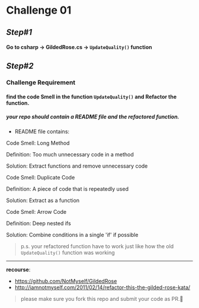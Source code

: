 # Challenge 01

## *Step#1*

#### Go to **csharp**  -> **GildedRose.cs** -> `UpdateQuality()` function 


## *Step#2*

### **Challenge Requirement**

#### find the code Smell in the function `UpdateQuality()` and Refactor the function.
##### your repo should contain a README file and the refactored function.

- README file contains:

Code Smell: Long Method

Definition: Too much unnecessary code in a method

Solution: Extract functions and remove unnecessary code

Code Smell: Duplicate Code

Definition: A piece of code that is repeatedly used

Solution: Extract as a function

Code Smell: Arrow Code

Definition: Deep nested ifs

Solution: Combine conditions in a single 'if' if possible 


> p.s. your refactored function have to work just like how the old `UpdateQuality()` function was working

---


**recourse**: 
- https://github.com/NotMyself/GildedRose
- http://iamnotmyself.com/2011/02/14/refactor-this-the-gilded-rose-kata/

> please make sure you fork this repo and submit your code as PR.🦾
